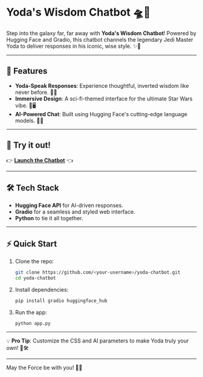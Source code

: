 # Yoda's Wisdom Chatbot 🛸🌌

Step into the galaxy far, far away with **Yoda's Wisdom Chatbot**! Powered by Hugging Face and Gradio, this chatbot channels the legendary Jedi Master Yoda to deliver responses in his iconic, wise style. ✨💬

---

## 🚀 Features
- **Yoda-Speak Responses**: Experience thoughtful, inverted wisdom like never before. 🤔🔄
- **Immersive Design**: A sci-fi-themed interface for the ultimate Star Wars vibe. 🌠🖥️
- **AI-Powered Chat**: Built using Hugging Face's cutting-edge language models. 🤖🔥

---

## 🌟 Try it out!

👉 [**Launch the Chatbot**](https://huggingface.co/spaces/keivalya/yoda) 👈

---

## 🛠️ Tech Stack
- **Hugging Face API** for AI-driven responses.
- **Gradio** for a seamless and styled web interface.
- **Python** to tie it all together.

---

## ⚡ Quick Start
1. Clone the repo:
   ```bash
   git clone https://github.com/<your-username>/yoda-chatbot.git
   cd yoda-chatbot
   ```
2. Install dependencies:
   ```bash
   pip install gradio huggingface_hub
   ```
3. Run the app:
   ```bash
   python app.py
   ```

---

💡 **Pro Tip**: Customize the CSS and AI parameters to make Yoda truly your own! 🎨🛠️

---

May the Force be with you! 🌌✨
